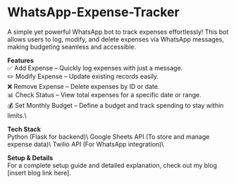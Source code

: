 # WhatsApp-Expense-Tracker
A simple yet powerful WhatsApp bot to track expenses effortlessly! This bot allows users to log, modify, and delete expenses via WhatsApp messages, making budgeting seamless and accessible.

**Features**\
✅ Add Expense – Quickly log expenses with just a message.\
✏️ Modify Expense – Update existing records easily.\
❌ Remove Expense – Delete expenses by ID or date.\
📊 Check Status – View total expenses for a specific date or range.\
💰 Set Monthly Budget – Define a budget and track spending to stay within limits.\

**Tech Stack** \
Python (Flask for backend)\ 
Google Sheets API (To store and manage expense data)\ 
Twilio API (For WhatsApp integration)\

**Setup & Details**\
For a complete setup guide and detailed explanation, check out my blog [insert blog link here].
